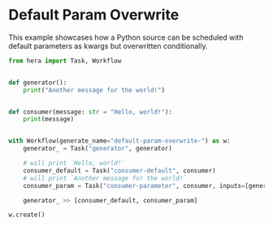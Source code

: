 # Default Param Overwrite

This example showcases how a Python source can be scheduled with default parameters as kwargs but overwritten
conditionally.

```python
from hera import Task, Workflow


def generator():
    print("Another message for the world!")


def consumer(message: str = "Hello, world!"):
    print(message)


with Workflow(generate_name="default-param-overwrite-") as w:
    generator_ = Task("generator", generator)

    # will print `Hello, world!`
    consumer_default = Task("consumer-default", consumer)
    # will print `Another message for the world!`
    consumer_param = Task("consumer-parameter", consumer, inputs=[generator_.get_result_as("message")])

    generator_ >> [consumer_default, consumer_param]

w.create()
```

